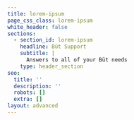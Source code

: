 ```yaml
---
title: lorem-ipsum
page_css_class: lorem-ipsum
white_header: false
sections:
  - section_id: lorem-ipsum
    headline: Büt Support
    subtitle: |
      Answers to all of your Büt needs
    type: header_section
seo:
  title: ''
  description: ''
  robots: []
  extra: []
layout: advanced
---
```


